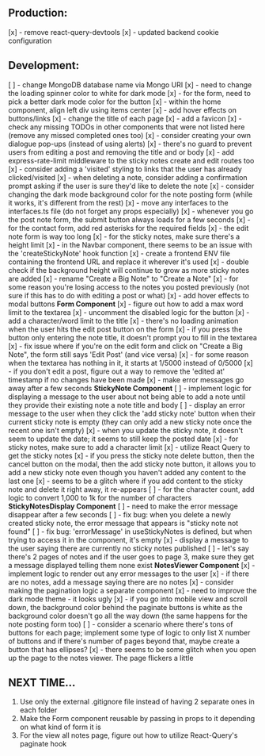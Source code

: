 <!-- prettier-ignore -->
## Production:
[x] - remove react-query-devtools 
[x] - updated backend cookie configuration

## Development:
[ ] - change MongoDB database name via Mongo URI
[x] - need to change the loading spinner color to white for dark mode 
[x] - for the form, need to pick a better dark mode color for the button
[x] - within the home component, align left div using items center
[x] - add hover effects on buttons/links
[x] - change the title of each page
[x] - add a favicon
[x] - check any missing TODOs in other components that were not listed here (remove any missed completed ones too)
[x] - consider creating your own dialogue pop-ups (instead of using alerts)
[x] - there's no guard to prevent users from editing a post and removing the title and or body
[x] - add express-rate-limit middleware to the sticky notes create and edit routes too
[x] - consider adding a 'visited' styling to links that the user has already clicked/visited
[x] - when deleting a note, consider adding a confirmation prompt asking if the user is sure they'd like to delete the note
[x] - consider changing the dark mode background color for the note posting form (while it works, it's different from the rest)
[x] - move any interfaces to the interfaces.ts file (do not forget any props especially)
[x] - whenever you go the post note form, the submit button always loads for a few seconds
[x] - for the contact form, add red asterisks for the required fields
[x] - the edit note form is way too long
[x] - for the sticky notes, make sure there's a height limit
[x] - in the Navbar component, there seems to be an issue with the 'createStickyNote' hook function
[x] - create a frontend ENV file containing the frontend URL and replace it wherever it's used
[x] - double check if the background height will continue to grow as more sticky notes are added
[x] - rename "Create a Big Note" to "Create a Note"
[x] - for some reason you're losing access to the notes you posted previously (not sure if this has to do with editing a post or what)
[x] - add hover effects to modal buttons
**Form Component**
[x] - figure out how to add a max word limit to the textarea
[x] - uncomment the disabled logic for the button
[x] - add a character/word limit to the title
[x] - there's no loading animation when the user hits the edit post button on the form
[x] - if you press the button only entering the note title, it doesn't prompt you to fill in the textarea
[x] - fix issue where if you're on the edit form and click on "Create a Big Note", the form still says 'Edit Post' (and vice versa)
[x] - for some reason when the textarea has nothing in it, it starts at 1/5000 instead of 0/5000
[x] - if you don't edit a post, figure out a way to remove the 'edited at' timestamp if no changes have been made
[x] - make error messages go away after a few seconds 
**StickyNote Component**
[ ] - implement logic for displaying a message to the user about not being able to add a note until they provide their existing 
note a note title and body
[ ] - display an error message to the user when they click the 'add sticky note' button when their current sticky note is empty (they can only add a new sticky note once the recent one isn't empty)
[x] - when you update the sticky note, it doesn't seem to update the date; it seems to still keep the posted date
[x] - for sticky notes, make sure to add a character limit 
[x] - utilize React Query to get the sticky notes
[x] - if you press the sticky note delete button, then the cancel button on the modal, then the add sticky note button, it allows you to add a new sticky note even though you haven't added any content to the last one
[x] - seems to be a glitch where if you add content to the sticky note and delete it right away, it re-appears
[ ] - for the character count, add logic to convert 1,000 to 1k for the number of characters
**StickyNotesDisplay Component** 
[ ] - need to make the error message disappear after a few seconds 
[ ] - fix bug: when you delete a newly created sticky note, the error message that appears is "sticky note not found" 
[ ] - fix bug: 'errorMessage' in useStickyNotes is defined, but when trying to access it in the component, it's empty
[x] - display a message to the user saying there are currently no sticky notes published
[ ] - let's say there's 2 pages of notes and if the user goes to page 3, make sure they get a message displayed telling them none exist
**NotesViewer Component** 
[x] - implement logic to render out any error messages to the user 
[x] - if there are no notes, add a message saying there are no notes 
[x] - consider making the pagination logic a separate component 
[x] - need to improve the dark mode theme - it looks ugly 
[x] - if you go into mobile view and scroll down, the background color behind the paginate buttons is white as the background color doesn't go all the way down (the same happens for the note posting form too) 
[ ] - consider a scenario where there's tons of buttons for each page; implement some type of logic to only list X number of buttons and if there's number of pages beyond that, maybe create a button that has ellipses?
[x] - there seems to be some glitch when you open up the page to the notes viewer. The page flickers a little

## NEXT TIME...
1. Use only the external .gitignore file instead of having 2 separate ones in each folder
2. Make the Form component reusable by passing in props to it depending on what kind of form it is
3. For the view all notes page, figure out how to utilize React-Query's paginate hook